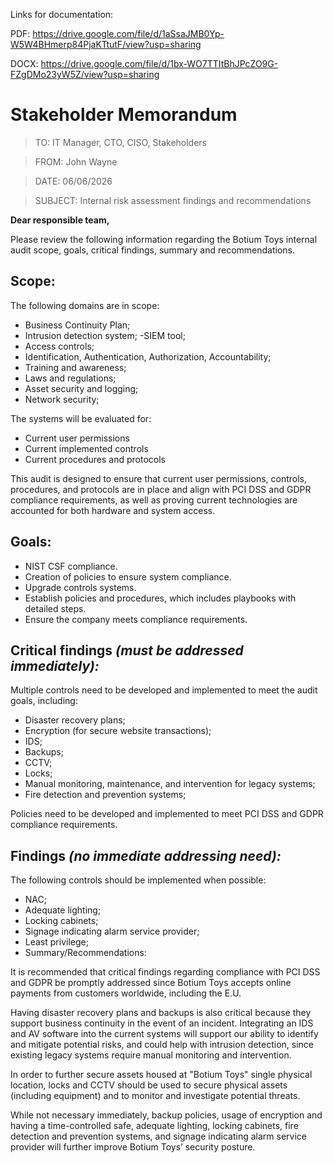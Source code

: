 Links for documentation:

PDF: https://drive.google.com/file/d/1aSsaJMB0Yp-W5W4BHmerp84PjaKTtutF/view?usp=sharing

DOCX: https://drive.google.com/file/d/1bx-WO7TTItBhJPcZO9G-FZgDMo23yW5Z/view?usp=sharing

# Stakeholder Memorandum 

>TO: IT Manager, CTO, CISO, Stakeholders

>FROM: John Wayne

>DATE: 06/06/2026 

>SUBJECT: Internal risk assessment findings and recommendations 

**Dear responsible team,** 

Please review the following information regarding the Botium Toys internal audit scope, goals, critical findings, summary and recommendations. 

## Scope: 

The following domains are in scope: 

- Business Continuity Plan; 
- Intrusion detection system; 
-SIEM tool; 
- Access controls; 
- Identification, Authentication, Authorization, Accountability; 
- Training and awareness; 
- Laws and regulations; 
- Asset security and logging; 
- Network security; 

The systems will be evaluated for: 

- Current user permissions 
- Current implemented controls 
- Current procedures and protocols 

This audit is designed to ensure that current user permissions, controls, procedures, and protocols are in place and align with PCI DSS and GDPR compliance requirements, as well as proving current
technologies are accounted for both hardware and system access. 

## Goals: 

- NIST CSF compliance. 
- Creation of policies to ensure system compliance. 
- Upgrade controls systems.
-  Establish policies and procedures, which includes playbooks with detailed steps.
- Ensure the company meets compliance requirements. 

## Critical findings *(must be addressed immediately):* 

Multiple controls need to be developed and implemented to meet the audit goals, including: 

- Disaster recovery plans;
- Encryption (for secure website transactions); 
- IDS; 
- Backups; 
- CCTV;
- Locks;
- Manual monitoring, maintenance, and intervention for legacy systems; 
- Fire detection and prevention systems; 

Policies need to be developed and implemented to meet PCI DSS and GDPR compliance requirements. 

## Findings *(no immediate addressing need):* 

The following controls should be implemented when possible: 

- NAC; 
- Adequate lighting;
- Locking cabinets; 
- Signage indicating alarm service provider; 
- Least privilege; 
- Summary/Recommendations: 

It is recommended that critical findings regarding compliance with PCI DSS and GDPR be promptly addressed since Botium Toys accepts online payments from customers worldwide, including the E.U. 

Having disaster recovery plans and backups is also critical because they support business continuity in the event of an incident. Integrating an IDS and AV software into the current systems will support our ability to identify and mitigate potential risks, and could help with intrusion detection, since existing legacy systems require manual monitoring and intervention. 

In order to further secure assets housed at "Botium Toys" single physical location, locks and CCTV should be used to secure physical assets (including equipment) and to monitor and investigate potential threats. 

While not necessary immediately, backup policies, usage of encryption and having a time-controlled safe, adequate lighting, locking cabinets, fire detection and prevention systems, and signage indicating alarm service provider will further improve Botium Toys’ security posture.
